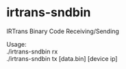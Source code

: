 irtrans-sndbin
==============
IRTrans Binary Code Receiving/Sending

Usage:<br />
./irtrans-sndbin rx<br />
./irtrans-sndbin tx [data.bin] [device ip]<br />
<br />

